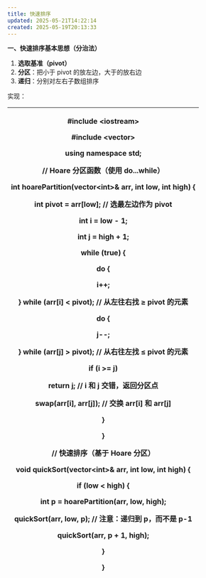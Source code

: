 ```yaml
---
title: 快速排序
updated: 2025-05-21T14:22:14
created: 2025-05-19T20:13:33
---
```


**一、快速排序基本思想（分治法）**
1.  **选取基准（pivot）**
2.  **分区**：把小于 pivot 的放左边，大于的放右边
3.  **递归**：分别对左右子数组排序

实现：
<table>
<colgroup>
<col style="width: 100%" />
</colgroup>
<thead>
<tr class="header">
<th><p>#include &lt;iostream&gt;</p>
<p>#include &lt;vector&gt;</p>
<p>using namespace std;</p>
<p></p>
<p>// Hoare 分区函数（使用 do...while）</p>
<p>int hoarePartition(vector&lt;int&gt;&amp; arr, int low, int high) {</p>
<p>int pivot = arr[low]; // 选最左边作为 pivot</p>
<p>int i = low - 1;</p>
<p>int j = high + 1;</p>
<p></p>
<p>while (true) {</p>
<p>do {</p>
<p>i++;</p>
<p>} while (arr[i] &lt; pivot); // 从左往右找 ≥ pivot 的元素</p>
<p></p>
<p>do {</p>
<p>j--;</p>
<p>} while (arr[j] &gt; pivot); // 从右往左找 ≤ pivot 的元素</p>
<p></p>
<p>if (i &gt;= j)</p>
<p>return j; // i 和 j 交错，返回分区点</p>
<p></p>
<p>swap(arr[i], arr[j]); // 交换 arr[i] 和 arr[j]</p>
<p>}</p>
<p>}</p>
<p></p>
<p>// 快速排序（基于 Hoare 分区）</p>
<p>void quickSort(vector&lt;int&gt;&amp; arr, int low, int high) {</p>
<p>if (low &lt; high) {</p>
<p>int p = hoarePartition(arr, low, high);</p>
<p>quickSort(arr, low, p); // 注意：递归到 p，而不是 p-1</p>
<p>quickSort(arr, p + 1, high);</p>
<p>}</p>
<p>}</p></th>
</tr>
</thead>
<tbody>
</tbody>
</table>

